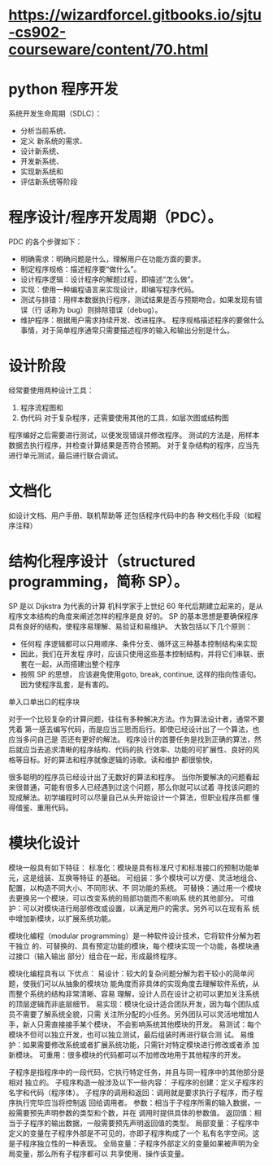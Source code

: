 # https://wizardforcel.gitbooks.io/sjtu-cs902-courseware/content/70.html
# python 程序开发

系统开发生命周期（SDLC）：
* 分析当前系统、
* 定义 新系统的需求、
* 设计新系统、
* 开发新系统、
* 实现新系统和
* 评估新系统等阶段

# 程序设计/程序开发周期（PDC）。
PDC 的各个步骤如下：
* 明确需求：明确问题是什么，理解用户在功能方面的要求。
* 制定程序规格：描述程序要“做什么”。
* 设计程序逻辑：设计程序的解题过程，即描述“怎么做”。
* 实现：使用一种编程语言来实现设计，即编写程序代码。
* 测试与排错：用样本数据执行程序，测试结果是否与预期吻合。如果发现有错误（行 话称为 bug）则排除错误（debug）。
* 维护程序：根据用户需求持续开发、改进程序。 程序规格描述程序的要做什么事情，对于简单程序通常只需要描述程序的输入和输出分别是什么。

# 设计阶段
经常要使用两种设计工具：
1. 程序流程图和
2. 伪代码
对于复杂程序，还需要使用其他的工具，如层次图或结构图

程序编好之后需要进行测试，以便发现错误并修改程序。
测试的方法是，用样本数据去执行程序，并检查计算结果是否符合预期。
对于复杂结构的程序，应当先进行单元测试，最后进行联合调试。

# 文档化
如设计文档、用户手册、联机帮助等
还包括程序代码中的各 种文档化手段（如程序注释）

# 结构化程序设计（structured programming，简称 SP）。
SP 是以 Dijkstra 为代表的计算 机科学家于上世纪 60 年代后期建立起来的，是从程序文本结构的角度来阐述怎样的程序是良 好的。
SP 的基本思想是要确保程序具有良好的结构，使程序易理解、易验证和易维护。
大致包括以下几个原则：
* 任何程 序逻辑都可以只用顺序、条件分支、循环这三种基本控制结构来实现
* 因此，我们在开发程 序时，应该只使用这些基本控制结构，并将它们串联、嵌套在一起，从而搭建出整个程序
* 按照 SP 的思想， 应该避免使用goto, break, continue, 这样的指向性语句。因为使程序乱套，是有害的。

单入口单出口的程序块

对于一个比较复杂的计算问题，往往有多种解决方法。作为算法设计者，通常不要凭着 第一感去编写代码，而是应当三思而后行。即使已经设计出了一个算法，也应当多问自己是 否还有更好的解法。
程序设计的首要任务是找到正确的算法，然后就应当去追求清晰的程序结构、代码的执 行效率、功能的可扩展性、良好的风格等目标。好的算法和程序就像逻辑的诗歌。读和维护 都很愉快，

很多聪明的程序员已经设计出了无数好的算法和程序。 当你所要解决的问题看起来很普通，可能有很多人已经遇到过这个问题，那么你就可以试着 寻找该问题的现成解法。初学编程时可以尽量自己从头开始设计一个算法，但职业程序员都 懂得借鉴、重用代码。

# 模块化设计
模块一般具有如下特征：
标准化：模块是具有标准尺寸和标准接口的预制功能单元，这是组装、互换等特征 的基础。
可组装：多个模块可以方便、灵活地组合、配置，以构造不同大小、不同形状、不 同功能的系统。
可替换：通过用一个模块去更换另一个模块，可以改变系统的局部功能而不影响系 统的其他部分。
可维护：可以对模块进行局部修改或设置，以满足用户的需求。另外可以在现有系 统中增加新模块，以扩展系统功能。

模块化编程（modular programming）是一种软件设计技术，它将软件分解为若干独立 的、可替换的、具有预定功能的模块，每个模块实现一个功能，各模块通过接口（输入输出 部分）组合在一起，形成最终程序。

模块化编程具有以 下优点：
易设计：较大的复杂问题分解为若干较小的简单问题，使我们可以从抽象的模块功 能角度而非具体的实现角度去理解软件系统，从而整个系统的结构非常清晰、容易 理解，设计人员在设计之初可以更加关注系统的顶层逻辑而非底层细节。
易实现：模块化设计适合团队开发，因为每个团队成员不需要了解系统全貌，只需 关注所分配的小任务。另外团队可以灵活地增加人手，新人只需直接接手某个模块， 不会影响系统其他模块的开发。
易测试：每个模块不但可以独立开发，也可以独立测试，最后组装时再进行联合测 试。
易维护：如果需要修改系统或者扩展系统功能，只需针对特定模块进行修改或者添 加新模块。
可重用：很多模块的代码都可以不加修改地用于其他程序的开发。

子程序是指程序中的一段代码，它执行特定任务，并且与同一程序中的其他部分是相对 独立的。
子程序构造一般涉及以下一些内容：
子程序的创建：定义子程序的名字和代码（程序体）。
子程序的调用和返回：调用就是要求执行子程序，而子程序执行完毕应当将控制返 回给调用者。
参数：相当于子程序所需的输入数据，一般需要预先声明参数的类型和个数，并在 调用时提供具体的参数值。
返回值：相当于子程序的输出数据，一般需要预先声明返回值的类型。
局部变量：子程序中定义的变量在子程序外部是不可见的，亦即子程序构成了一个 私有名字空间。这是子程序独立性的一种表现。
全局变量：子程序外部定义的变量如果被声明为全局变量，那么所有子程序都可以 共享使用、操作该变量。





